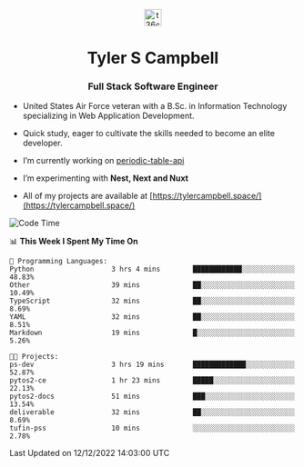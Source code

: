 <p align="center">
<a href="https://www.linkedin.com/in/t36campbell" target="blank"><img align="center" src="https://ik.imagekit.io/t36campbell/Portfolio/linkedin.png.original_m8bbGgPh6.png" alt="t36campbell" height="30" width="30" /></a>
</p>
<h1 align="center">Tyler S Campbell</h1>
<h3 align="center">Full Stack Software Engineer</h3>

* United States Air Force veteran with a B.Sc. in Information Technology specializing in Web Application Development. 

* Quick study, eager to cultivate the skills needed to become an elite developer.

* I’m currently working on [periodic-table-api](https://github.com/t36campbell/periodic-table-api)

* I’m experimenting with **Nest, Next and Nuxt**

* All of my projects are available at [https://tylercampbell.space/](https://tylercampbell.space/)

<!--START_SECTION:waka-->
![Code Time](http://img.shields.io/badge/Code%20Time-2%2C040%20hrs%202%20mins-blue)

📊 **This Week I Spent My Time On** 

```text
💬 Programming Languages: 
Python                   3 hrs 4 mins        ████████████░░░░░░░░░░░░░   48.83% 
Other                    39 mins             ██░░░░░░░░░░░░░░░░░░░░░░░   10.49% 
TypeScript               32 mins             ██░░░░░░░░░░░░░░░░░░░░░░░   8.69% 
YAML                     32 mins             ██░░░░░░░░░░░░░░░░░░░░░░░   8.51% 
Markdown                 19 mins             █░░░░░░░░░░░░░░░░░░░░░░░░   5.26%

🐱‍💻 Projects: 
ps-dev                   3 hrs 19 mins       █████████████░░░░░░░░░░░░   52.87% 
pytos2-ce                1 hr 23 mins        █████░░░░░░░░░░░░░░░░░░░░   22.13% 
pytos2-docs              51 mins             ███░░░░░░░░░░░░░░░░░░░░░░   13.54% 
deliverable              32 mins             ██░░░░░░░░░░░░░░░░░░░░░░░   8.69% 
tufin-pss                10 mins             ░░░░░░░░░░░░░░░░░░░░░░░░░   2.78%

```


 Last Updated on 12/12/2022 14:03:00 UTC
<!--END_SECTION:waka-->
